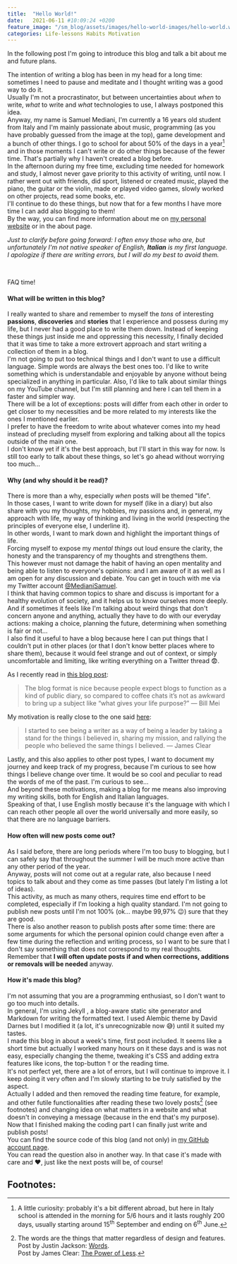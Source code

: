 ```yaml
---
title:  "Hello World!"
date:   2021-06-11 #10:09:24 +0200
feature_image: "/sm_blog/assets/images/hello-world-images/hello-world.webp"
categories: Life-lessons Habits Motivation
---
```


In the following post I'm going to introduce this blog and talk a bit about me and future plans.

The intention of writing a blog has been in my head for a long time: sometimes I need to pause and meditate and I thought writing was a good way to do it. <br>
Usually I'm not a procrastinator, but between uncertainties about *when* to write, *what* to write and *what* technologies to use, I always postponed this idea. <br>
Anyway, my name is Samuel Mediani, I'm currently a 16 years old student from Italy and I'm mainly passionate about music, programming (as you have probably guessed from the image at the top), game development and a bunch of other things.
I go to school for about 50% of the days in a year[^1] and in those moments I can't write or do other things because of the fewer time. That's partially why I haven't created a blog before. <br>
In the afternoon during my free time, excluding time needed for homework and study, I almost never gave priority to this activity of writing, until now. I rather went out with friends, did sport, listened or created music, played the piano, the guitar or the violin, made or played video games, slowly worked on other projects, read some books, etc. <br>
I'll continue to do these things, but now that for a few months I have more time I can add also blogging to them! <br>
By the way, you can find more information about me on <a href="https://samdev.netlify.app" target="_blank">my personal website</a><box-icon name='link-external' size='xs'></box-icon> or in the about page. <br>

*Just to clarify before going forward: I often envy those who are, but unfortunately I'm not native speaker of English, **Italian** is my first language. I apologize if there are writing errors, but I will do my best to avoid them.*

<br>

FAQ time!

#### What will be written in this blog?

I really wanted to share and remember to myself the *tons* of interesting **passions**, **discoveries** and **stories** that I experience and possess during my life, but I never had a good place to write them down.
Instead of keeping these things just inside me and oppressing this necessity, I finally decided that it was time to take a more extrovert approach and start writing a collection of them in a blog. <br>
I'm not going to put too technical things and I don't want to use a difficult language. Simple words are always the best ones too. I'd like to write something which is understandable and enjoyable by anyone without being specialized in anything in particular. Also, I'd like to talk about similar things on my YouTube channel, but I'm still planning and here I can tell them in a faster and simpler way. <br>
There will be a lot of exceptions: posts will differ from each other in order to get closer to my necessities and be more related to my interests like the ones I mentioned earlier. <br>
I prefer to have the freedom to write about whatever comes into my head instead of precluding myself from exploring and talking about all the topics outside of the main one. <br>
I don't know yet if it's the best approach, but I'll start in this way for now. Is still too early to talk about these things, so let's go ahead without worrying too much…

#### Why (and why should it be read)?

There is more than a why, especially *when* posts will be themed "life". <br>
In those cases, I want to write down for myself (like in a diary) but also share with you my thoughts, my hobbies, my passions and, in general, my approach with life, my way of thinking and living in the world (respecting the  principles of everyone else, I underline it). <br>
In other words, I want to mark down and highlight the important things of life. <br>
Forcing myself to expose my *mental things* out loud ensure the clarity, the honesty and the transparency of my thoughts and strengthens them. <br>
This however must not damage the habit of having an open mentality and being able to listen to everyone's opinions: and I am aware of it as well as I am open for any discussion and debate. You can get in touch with me via my Twitter account [@MedianiSamuel](https://twitter.com/MedianiSamuel). <br>
I think that having common topics to share and discuss is important for a healthy evolution of society, and it helps us to know ourselves more deeply. <br>
And if sometimes it feels like I'm talking about weird things that don't concern anyone and anything, actually they have to do with our everyday actions: making a choice, planning the future, determining when something is fair or not… <br>
I also find it useful to have a blog because here I can put things that I couldn't put in other places (or that I don't know better places where to share them), because it would feel strange and out of context, or simply uncomfortable and limiting, like writing everything on a Twitter thread 😨.

As I recently read in [this blog post](https://billmei.net/blog/why-blog):

> <span class="iconify" data-icon="bx-bxs-quote-alt-left" data-inline="false"></span> The blog format is nice because people expect blogs to function as a kind of public diary, so compared to coffee chats it’s not as awkward to bring up a subject like “what gives your life purpose?” — Bill Mei

My motivation is really close to the one said [here](https://jamesclear.com/scale):
> <span class="iconify" data-icon="bx-bxs-quote-alt-left" data-inline="false"></span> I started to see being a writer as a way of being a leader by taking a stand for the things I believed in, sharing my mission, and rallying the people who believed the same things I believed. — James Clear

Lastly, and this also applies to other post types, I want to document my journey and keep track of my progress, because I'm curious to see how things I believe change over time. It would be so cool and peculiar to read the words of me of the past. I'm curious to see… <br>
And beyond these motivations, making a blog for me means also improving my writing skills, both for English and Italian languages. <br>
Speaking of that, I use English mostly because it's the language with which I can reach other people all over the world universally and more easily, so that there are no language barriers.

#### How often will new posts come out?

As I said before, there are long periods where I'm too busy to blogging, but I can safely say that throughout the summer I will be much more active than any other period of the year. <br>
Anyway, posts will not come out at a regular rate, also because I need topics to talk about and they come as time passes (but lately I'm listing a lot of ideas). <br>
This activity, as much as many others, requires time end effort to be completed, especially if I'm looking a high quality standard.
I'm not going to publish new posts until I'm not 100% (ok... maybe 99,97% 😉) sure that they are good. <br>
There is also another reason to publish posts after some time: there are some arguments for which the personal opinion could change even after a few time during the reflection and writing process, so I want to be sure that I don't say something that does not correspond to my real thoughts.
Remember that **I will often update posts if and when corrections, additions or removals will be needed** anyway.

#### How it's made this blog?

I'm not assuming that you are a programming enthusiast, so I don't want to go too much into details. <br>
In general, I'm using Jekyll <span class="iconify" data-icon="cib:jekyll" data-inline="false"></span>, a blog-aware static site generator and Markdown <span class="iconify" data-icon="cib:markdown" data-inline="false"></span> for writing the formatted text.
I used Alembic theme by David Darnes but I modified it (a lot, it's unrecognizable now 😅) until it suited my tastes. <br>
I made this blog in about a week's time, first post included. It seems like a short time but actually I worked many hours on it these days and is was not easy, especially changing the theme, tweaking it's CSS and adding extra features like icons, the top-button ⤒ or the reading time. <br>
It's not perfect yet, there are a lot of errors, but I will continue to improve it. I keep doing it very often and I'm slowly starting to be truly satisfied by the aspect. <br>
Actually I added and then removed the reading time feature, for example, and other futile functionalities after reading these two lovely posts[^2] (see footnotes) and changing idea on what matters in a website and what doesn't in conveying a message (because in the end that's my purpose). <br>
Now that I finished making the coding part I can finally just write and publish posts! <br>
You can find the source code of this blog (and not only) in <a href="https://github.com/SamMed05" target="_blank">my GitHub account page</a><box-icon name='link-external' size='xs'></box-icon>. <br>
You can read the question also in another way. In that case it's made with care and ❤, just like the next posts will be, of course!

## <span class="iconify" data-icon="bx-bx-bookmark-alt" data-inline="true"></span> Footnotes:

[^1]: A little curiosity: probably it's a bit different abroad, but here in Italy school is attended in the morning for 5/6 hours and it lasts roughly 200 days, usually starting around 15<sup>th</sup> September and ending on 6<sup>th</sup> June.
[^2]: The words are the things that matter regardless of design and features. <br> Post by Justin Jackson: [Words](https://justinjackson.ca/words.html). <br> Post by James Clear: [The Power of Less](https://jamesclear.com/eliminate).
